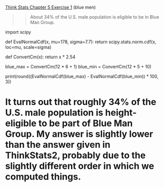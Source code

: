 [Think Stats Chapter 5 Exercise 1](http://greenteapress.com/thinkstats2/html/thinkstats2006.html#toc50) (blue men)

>> About 34% of the U.S. male population is eligible to be in Blue Man Group.

import scipy

def EvalNormalCdf(x, mu=178, sigma=7.7):
    return scipy.stats.norm.cdf(x, loc=mu, scale=sigma)

def ConvertCm(x):
    return x * 2.54

blue_max = ConvertCm(12 * 6 + 1)
blue_min = ConvertCm(12 * 5 + 10)

print(round((EvalNormalCdf(blue_max) - EvalNormalCdf(blue_min)) * 100, 3))

# It turns out that roughly 34% of the U.S. male population is height-eligible to be part of Blue Man Group. My answer is slightly lower than the answer given in ThinkStats2, probably due to the slightly different order in which we computed things.
